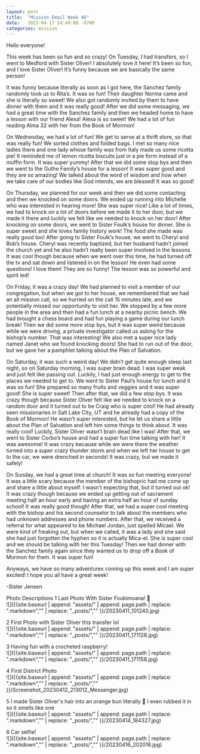 ```yaml
---
layout: post
title:  "Mission Email Week 46"
date:   2023-04-17 14:49:00 -0700
categories: mission
---
```

Hello everyone!

This week has been so fun and so crazy! On Tuesday, I had transfers, so I went to Medford with Sister Oliver! I absolutely love it here! It’s been so fun, and I love Sister Oliver! It’s funny because we are basically the same person!

It was funny because literally as soon as I got here, the Sanchez family randomly took us to Rita’s. It was so fun! Their daughter Norma came and she is literally so sweet! We also got randomly invited by them to have dinner with them and it was really good! After we did some messaging, we had a great time with the Sanchez family and then we headed home to have a lesson with our friend Alexa! Alexa is so sweet! We had a lot of fun reading Alma 32 with her from the Book of Mormon!

On Wednesday, we had a lot of fun! We get to serve at a thrift store, so that was really fun! We sorted clothes and folded bags. I met so many nice ladies there and one lady whose family was from Italy made us some ricotta pie! It reminded me of lemon ricotta biscuits just in a pie form instead of a muffin form. It was super yummy! After that we did some stop bys and then we went to the Guthe Family’s house for a lesson! It was super good and they are so amazing! We talked about the word of wisdom and how when we take care of our bodies like God intends, we are blessed! It was so good!

On Thursday, we planned for our week and then we did some contacting and then we knocked on some doors. We ended up running into Michelle who was interested in hearing more! She was super nice! Like a lot of times, we had to knock on a lot of doors before we made it to her door, but we made it there and luckily we felt like we needed to knock on her door! After knocking on some doors, we went to Sister Foulk’s house for dinner. She is super sweet and she loves family history work! The food she made was really good too! After going to Sister Foulk’s house, we went to Cheryl and Bob’s house. Cheryl was recently baptized, but her husband hadn’t joined the church yet and he also hadn’t really been super involved in the lessons. It was cool though because when we went over this time, he had turned off the tv and sat down and listened in on the lesson! He even had some questions! I love them! They are so funny! The lesson was so powerful and spirit led!

On Friday, it was a crazy day! We had planned to visit a member of our congregation, but when we got to her house, we remembered that we had an all mission call, so we hurried on the call 15 minutes late, and we potentially missed our opportunity to visit her. We stopped by a few more people in the area and then had a fun lunch at a nearby picnic bench. We had brought a chess board and had fun playing a game during our lunch break! Then we did some more stop bys, but it was super weird because while we were driving, a private investigator called us asking for the bishop’s number. That was interesting! We also met a super nice lady named Janet who we found knocking doors! She had to run out of the door, but we gave her a pamphlet talking about the Plan of Salvation. 

On Saturday, it was such a weird day! We didn’t get quite enough sleep last night, so on Saturday morning, I was super brain dead. I was super weak and just felt like passing out. Luckily, I had just enough energy to get to the places we needed to get to. We went to Sister Paul’s house for lunch and it was so fun! She prepared so many fruits and veggies and it was super good! She is super sweet! Then after that, we did a few stop bys. It was crazy though because Sister Oliver felt like we needed to knock on a random door and it turned out to be Craig who is super cool! He had already seen missionaries in Salt Lake City, UT and he already had a copy of the Book of Mormon! He wasn’t super interested, but he let us share a little about the Plan of Salvation and left him some things to think about. It was really cool! Luckily, Sister Oliver wasn’t brain dead like I was! After that, we went to Sister Corbo’s house and had a super fun time talking with her! It was awesome! It was crazy because while we were there the weather turned into a super crazy thunder storm and when we left her house to get to the car, we were drenched in seconds! It was crazy, but we made it safely!

On Sunday, we had a great time at church! It was so fun meeting everyone! It was a little scary because the member of the bishopric had me come up and share a little about myself. I wasn’t expecting that, but it turned out ok! It was crazy though because we ended up getting out of sacrament meeting half an hour early and having an extra half an hour of sunday school! It was really good though! After that, we had a super cool meeting with the bishop and his second counselor to talk about the members who had unknown addresses and phone numbers. After that, we received a referral for what appeared to be Michael Jordan, just spelled Micael. We were kind of freaking out, but when we called, it was a lady and she said she had just forgotten the hyphen so it is actually Mica-el. She is super cool and we should be talking with her this Tuesday! Then we had dinner with the Sanchez family again since they wanted us to drop off a Book of Mormon for them. It was super fun!

Anyways, we have so many adventures coming up this week and I am super excited! I hope you all have a great week!

-Sister Jensen

Photo Descriptions
1 Last Photo With Sister Foukimoana! 🥲   
![]({{site.baseurl | append: "assets/" | append:  page.path | replace: ".markdown","" | replace: "_posts/",""  }}/20230411_101240.jpg)

2 First Photo with Sister Oliver this transfer lol   
![]({{site.baseurl | append: "assets/" | append:  page.path | replace: ".markdown","" | replace: "_posts/",""  }}/20230411_171128.jpg)

3 Having fun with a crocheted raspberry!   
![]({{site.baseurl | append: "assets/" | append:  page.path | replace: ".markdown","" | replace: "_posts/",""  }}/20230411_171158.jpg)

4 First District Photo   
![]({{site.baseurl | append: "assets/" | append:  page.path | replace: ".markdown","" | replace: "_posts/",""  }}/Screenshot_20230412_213012_Messenger.jpg)

5 I made Sister Oliver's hair into an orange bun literally 🍊 I even rubbed it in so it smells like one   
![]({{site.baseurl | append: "assets/" | append:  page.path | replace: ".markdown","" | replace: "_posts/",""  }}/20230414_184327.jpg)

6 Car selfie!    
![]({{site.baseurl | append: "assets/" | append:  page.path | replace: ".markdown","" | replace: "_posts/",""  }}/20230416_202016.jpg)
